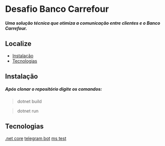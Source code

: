 # Desafio Banco Carrefour
##### Uma solução técnica que otimiza a comunicação entre clientes e o Banco Carrefour.

## Localize
* [Instalação](#instalação)
* [Tecnologias](#tecnologias)


## Instalação
##### Após clonar o repositório digite os comandos: 

> dotnet build

> dotnet run

## Tecnologias
[.net core](https://docs.microsoft.com/pt-br/dotnet/core/) 
[telegram bot](https://github.com/TelegramBots/telegram.bot) 
[ms test](https://docs.microsoft.com/pt-br/dotnet/core/testing/unit-testing-with-mstest)
